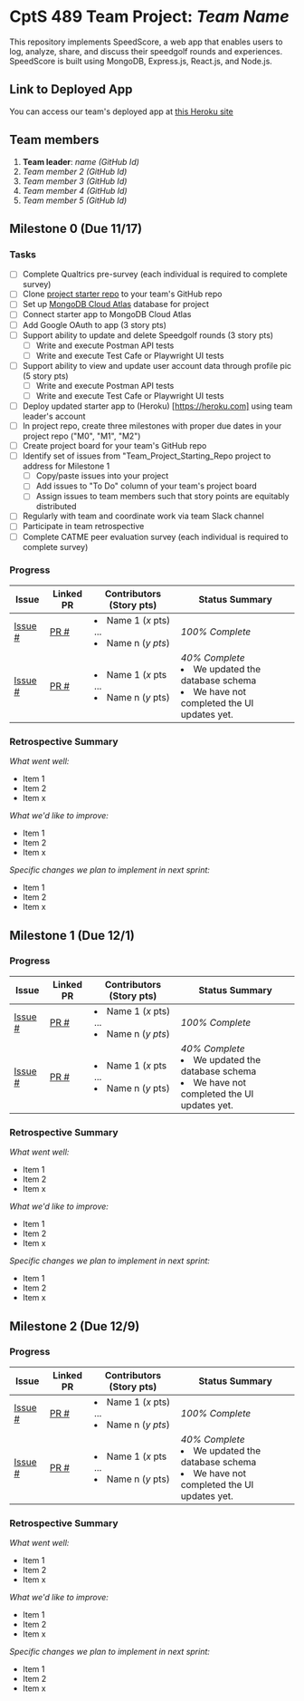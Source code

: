 # CptS 489 Team Project: *Team Name*
This repository implements SpeedScore, a web app that enables users to log, analyze, share, and discuss their speedgolf rounds and experiences. SpeedScore is built using MongoDB, Express.js, React.js, and Node.js.

## Link to Deployed App
You can access our team's deployed app at [this Heroku site](https://ourapp.herokuapp.com)

## Team members
1. **Team leader**: *name (GitHub Id)*
1. *Team member 2 (GitHub Id)*
1. *Team member 3 (GitHub Id)*
1. *Team member 4 (GitHub Id)*
1. *Team member 5 (GitHub Id)*

## Milestone 0 (Due 11/17)

### Tasks
- [ ] Complete Qualtrics pre-survey (each individual is required to complete survey)
- [ ] Clone [project starter repo](https://github.com/wsu-cpts489-fa21/Team_Project_Starting_Repo.git) to your team's GitHub repo
- [ ] Set up [MongoDB Cloud Atlas](https://www.mongodb.com/) database for project
- [ ] Connect starter app to MongoDB Cloud Atlas
- [ ] Add Google OAuth to app (3 story pts)
- [ ] Support ability to update and delete Speedgolf rounds (3 story pts)
  - [ ] Write and execute Postman API tests
  - [ ] Write and execute Test Cafe or Playwright UI tests
- [ ] Support ability to view and update user account data through profile pic (5 story pts)
  - [ ] Write and execute Postman API tests
  - [ ] Write and execute Test Cafe or Playwright UI tests
- [ ] Deploy updated starter app to (Heroku) [https://heroku.com] using team leader's account
- [ ] In project repo, create three milestones with proper due dates in your project repo ("M0", "M1", "M2")
- [ ] Create project board for your team's GitHub repo
- [ ] Identify set of issues from "Team_Project_Starting_Repo project to address for Milestone 1
  - [ ] Copy/paste issues into your project
  - [ ] Add issues to "To Do" column of your team's project board
  - [ ] Assign issues to team members such that story points are equitably distributed
- [ ] Regularly with team and coordinate work via team Slack channel 
- [ ] Participate in team retrospective
- [ ] Complete CATME peer evaluation survey (each individual is required to complete survey)

### Progress

| Issue  | Linked PR | Contributors (Story pts) | Status Summary | 
|---------|----------|--------------------------|----------------|
| [Issue #](https://www.github.com/) | [PR #](https://www.github.com/) | <li>Name 1 (*x* pts)<br>...<li>Name n (*y* *pts*)| *100% Complete* | 
| [Issue #](https://www.github.com/) | [PR #](https://www.github.com/) | <li>Name 1 (*x* pts<br>...<li>Name n (*y* pts)| *40% Complete*<br><li>We updated the database schema<li>We have not completed the UI updates yet.|

### Retrospective Summary
*What went well:*
  - Item 1
  - Item 2
  - Item x
  
 *What we'd like to improve:*
  - Item 1
  - Item 2
  - Item x
  
*Specific changes we plan to implement in next sprint:*
  - Item 1
  - Item 2
  - Item x

## Milestone 1 (Due 12/1)

### Progress

| Issue  | Linked PR | Contributors (Story pts) | Status Summary | 
|---------|----------|--------------------------|----------------|
| [Issue #](https://www.github.com/) | [PR #](https://www.github.com/) | <li>Name 1 (*x* pts)<br>...<li>Name n (*y* *pts*)| *100% Complete* | 
| [Issue #](https://www.github.com/) | [PR #](https://www.github.com/) | <li>Name 1 (*x* pts<br>...<li>Name n (*y* pts)| *40% Complete*<br><li>We updated the database schema<li>We have not completed the UI updates yet.|

### Retrospective Summary
*What went well:*
  - Item 1
  - Item 2
  - Item x
  
 *What we'd like to improve:*
  - Item 1
  - Item 2
  - Item x
  
*Specific changes we plan to implement in next sprint:*
  - Item 1
  - Item 2
  - Item x
  
## Milestone 2 (Due 12/9)

### Progress

| Issue  | Linked PR | Contributors (Story pts) | Status Summary | 
|---------|----------|--------------------------|----------------|
| [Issue #](https://www.github.com/) | [PR #](https://www.github.com/) | <li>Name 1 (*x* pts)<br>...<li>Name n (*y* *pts*)| *100% Complete* | 
| [Issue #](https://www.github.com/) | [PR #](https://www.github.com/) | <li>Name 1 (*x* pts<br>...<li>Name n (*y* pts)| *40% Complete*<br><li>We updated the database schema<li>We have not completed the UI updates yet.|

### Retrospective Summary
*What went well:*
  - Item 1
  - Item 2
  - Item x
  
 *What we'd like to improve:*
  - Item 1
  - Item 2
  - Item x
  
*Specific changes we plan to implement in next sprint:*
  - Item 1
  - Item 2
  - Item x
